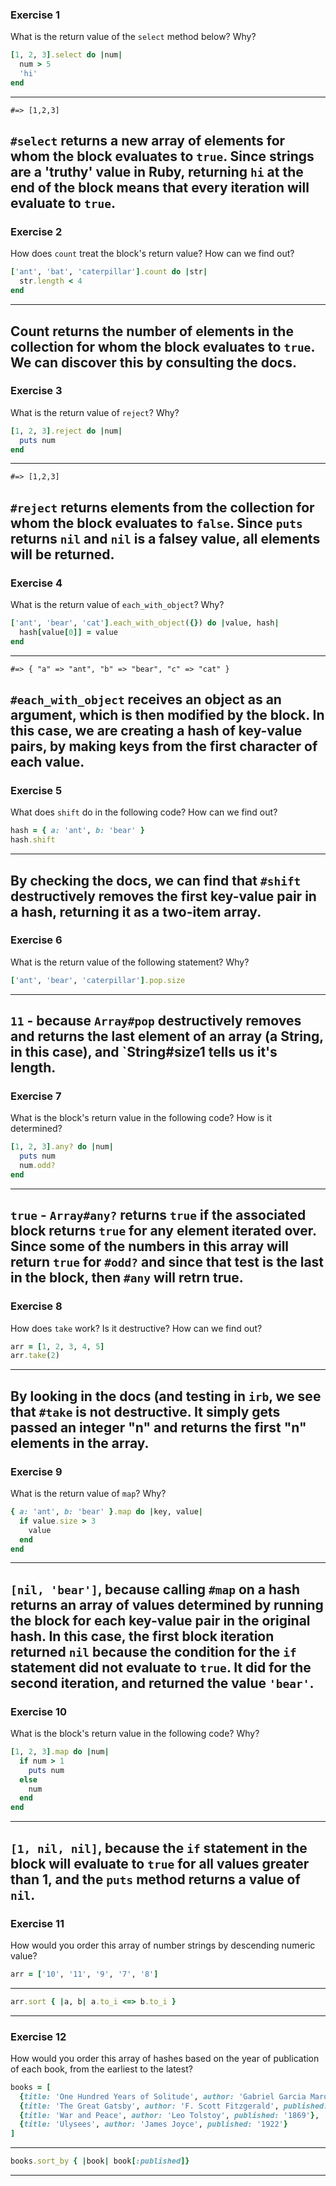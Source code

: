 ### Exercise 1
What is the return value of the `select` method below? Why?
```ruby
[1, 2, 3].select do |num|
  num > 5
  'hi'
end
```
---
```
#=> [1,2,3]
```
`#select` returns a new array of elements for whom the block evaluates to `true`. Since strings are a 'truthy' value in Ruby, returning `hi` at the end of the block means that every iteration will evaluate to `true`.
---

### Exercise 2
How does `count` treat the block's return value? How can we find out?
```ruby
['ant', 'bat', 'caterpillar'].count do |str|
  str.length < 4
end
```
---
Count returns the number of elements in the collection for whom the block evaluates to `true`. We can discover this by consulting the docs.
---

### Exercise 3
What is the return value of `reject`? Why?
```ruby
[1, 2, 3].reject do |num|
  puts num
end
```
---
```
#=> [1,2,3]
```
`#reject` returns elements from the collection for whom the block evaluates to `false`. Since `puts` returns `nil` and `nil` is a falsey value, all elements will be returned.
---

### Exercise 4
What is the return value of `each_with_object`? Why?
```ruby
['ant', 'bear', 'cat'].each_with_object({}) do |value, hash|
  hash[value[0]] = value
end
```
---
```
#=> { "a" => "ant", "b" => "bear", "c" => "cat" }
```
`#each_with_object` receives an object as an argument, which is then modified by the block. In this case, we are creating a hash of key-value pairs, by making keys from the first character of each value.
---

### Exercise 5
What does `shift` do in the following code? How can we find out?
```ruby
hash = { a: 'ant', b: 'bear' }
hash.shift
```
---
By checking the docs, we can find that `#shift` destructively removes the first key-value pair in a hash, returning it as a two-item array. 
---

### Exercise 6
What is the return value of the following statement? Why?
```ruby
['ant', 'bear', 'caterpillar'].pop.size
```
---
`11` - because `Array#pop` destructively removes and returns the last element of an array (a String, in this case), and `String#size1 tells us it's length.
---

### Exercise 7
What is the block's return value in the following code? How is it determined?
```ruby
[1, 2, 3].any? do |num|
  puts num
  num.odd?
end
```
---
`true` - `Array#any?` returns `true` if the associated block returns `true` for any element iterated over. Since some of the numbers in this array will return `true` for `#odd?` and since that test is the last in the block, then `#any` will retrn true.
---

### Exercise 8
How does `take` work? Is it destructive? How can we find out?
```ruby
arr = [1, 2, 3, 4, 5]
arr.take(2)
```
---
By looking in the docs (and testing in `irb`, we see that `#take` is not destructive. It simply gets passed an integer "n" and returns the first "n" elements in the array.
---

### Exercise 9
What is the return value of `map`? Why?
```ruby
{ a: 'ant', b: 'bear' }.map do |key, value|
  if value.size > 3
    value
  end
end
```
---
`[nil, 'bear']`, because calling `#map` on a hash returns an array of values determined by running the block for each key-value pair in the original hash. In this case, the first block iteration returned `nil` because the condition for the `if` statement did not evaluate to `true`. It did for the second iteration, and returned the value `'bear'`.
---

### Exercise 10
What is the block's return value in the following code? Why?
```ruby
[1, 2, 3].map do |num|
  if num > 1
    puts num
  else
    num
  end
end
```
---
`[1, nil, nil]`, because the `if` statement in the block will evaluate to `true` for all values greater than 1, and the `puts` method returns a value of `nil`.
---

### Exercise 11
How would you order this array of number strings by descending numeric value?
```ruby
arr = ['10', '11', '9', '7', '8']
```
---
```ruby
arr.sort { |a, b| a.to_i <=> b.to_i }
```
---

### Exercise 12
How would you order this array of hashes based on the year of publication of each book, from the earliest to the latest?
```ruby
books = [
  {title: 'One Hundred Years of Solitude', author: 'Gabriel Garcia Marquez', published: '1967'},
  {title: 'The Great Gatsby', author: 'F. Scott Fitzgerald', published: '1925'},
  {title: 'War and Peace', author: 'Leo Tolstoy', published: '1869'},
  {title: 'Ulysees', author: 'James Joyce', published: '1922'}
]
```
---
```ruby
books.sort_by { |book| book[:published]}
```
---

